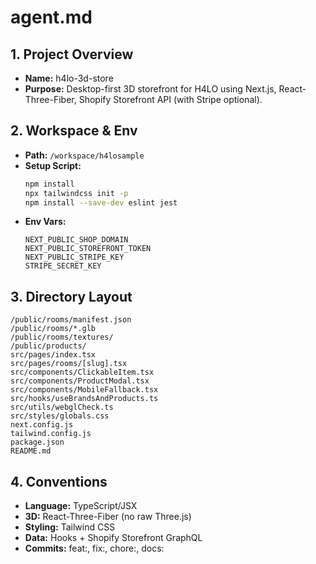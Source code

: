 # agent.md

## 1. Project Overview
- **Name:** h4lo-3d-store  
- **Purpose:** Desktop-first 3D storefront for H4LO using Next.js, React-Three-Fiber, Shopify Storefront API (with Stripe optional).

## 2. Workspace & Env
- **Path:** `/workspace/h4losample`  
- **Setup Script:**
  ```bash
  npm install
  npx tailwindcss init -p
  npm install --save-dev eslint jest
  ```
- **Env Vars:**
  ```
  NEXT_PUBLIC_SHOP_DOMAIN
  NEXT_PUBLIC_STOREFRONT_TOKEN
  NEXT_PUBLIC_STRIPE_KEY
  STRIPE_SECRET_KEY
  ```

## 3. Directory Layout
```
/public/rooms/manifest.json
/public/rooms/*.glb
/public/rooms/textures/
/public/products/
src/pages/index.tsx
src/pages/rooms/[slug].tsx
src/components/ClickableItem.tsx
src/components/ProductModal.tsx
src/components/MobileFallback.tsx
src/hooks/useBrandsAndProducts.ts
src/utils/webglCheck.ts
src/styles/globals.css
next.config.js
tailwind.config.js
package.json
README.md
```

## 4. Conventions
- **Language:** TypeScript/JSX
- **3D:** React-Three-Fiber (no raw Three.js)
- **Styling:** Tailwind CSS
- **Data:** Hooks + Shopify Storefront GraphQL
- **Commits:** feat:, fix:, chore:, docs:
